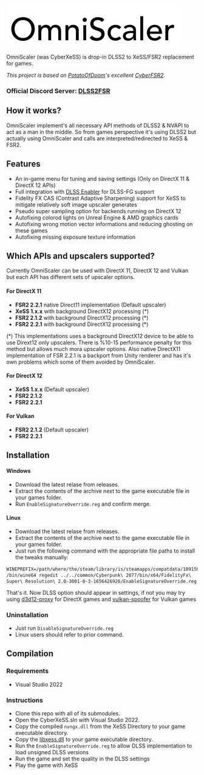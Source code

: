 ![OmniScaler](images/omniscaler.png)

OmniScaler (was CyberXeSS) is drop-in DLSS2 to XeSS/FSR2 replacement for games. 

*This project is based on [PotatoOfDoom](https://github.com/PotatoOfDoom)'s excellent [CyberFSR2](https://github.com/PotatoOfDoom/CyberFSR2).*

### Official Discord Server: [DLSS2FSR](https://discord.gg/2JDHx6kcXB)

## How it works?
OmniScaler implement's all necessary API methods of DLSS2 & NVAPI to act as a man in the middle. So from games perspective it's using DLSS2 but actually using OmniScaler and calls are interpreted/redirected to XeSS & FSR2.

## Features
* An in-game menu for tuning and saving settings (Only on DirectX 11 & DirectX 12 APIs)
* Full integration with [DLSS Enabler](https://www.nexusmods.com/site/mods/757) for DLSS-FG support
* Fidelity FX CAS (Contrast Adaptive Sharpening) support for XeSS to mitigate relatively soft image upscaler generates
* Pseudo super sampling option for backends running on DirectX 12
* Autofixing colorod lights on Unreal Engine & AMD graphics cards
* Autofixing wrong motion vector informations and reducing ghosting on these games
* Autofixing missing exposure texture information

## Which APIs and upscalers supported?
Currently OmniScaler can be used with DirectX 11, DirectX 12 and Vulkan but each API has different sets of upscaler options.

#### For DirectX 11
* **FSR2 2.2.1** native Direct11 implementation (Default upscaler)
* **XeSS 1.x.x** with background DirectX12 processing (*)
* **FSR2 2.1.2** with background DirectX12 processing (*)
* **FSR2 2.2.1** with background DirectX12 processing (*)

(*) This implementations uses a background DirectX12 device to be able to use Dirext12 only upscalers. There is %10-15 performance penalty for this method but allows much mora upscaler options. Also native DirectX11 implementation of FSR 2.2.1 is a backport from Unity renderer and has it's own problems which some of them avoided by OmniScaler.

#### For DirectX 12
* **XeSS 1.x.x** (Default upscaler)
* **FSR2 2.1.2** 
* **FSR2 2.2.1** 

#### For Vulkan
* **FSR2 2.1.2** (Default upscaler)
* **FSR2 2.2.1** 

## Installation

#### Windows 
* Download the latest relase from releases.
* Extract the contents of the archive next to the game executable file in your games folder.
* Run `EnableSignatureOverride.reg` and confirm merge.

#### Linux
* Download the latest relase from releases.
* Extract the contents of the archive next to the game executable file in your games folder.
* Just run the following command with the appropriate file paths to install the tweaks manually:
```
WINEPREFIX=/path/where/the/steam/library/is/steamapps/compatdata/1091500/pfx /bin/wine64 regedit ../../common/Cyberpunk\ 2077/bin/x64/FidelityFx\ Super\ Resolution\ 2.0-3001-0-3-1656426926/EnableSignatureOverride.reg
```

That's it. Now DLSS option should appear in settings, if not you may try using [d3d12-proxy](https://github.com/cdozdil/d3d12-proxy/) for DirectX games and [vulkan-spoofer](https://github.com/cdozdil/vulkan-spoofer/) for Vulkan games

### Uninstallation
* Just run `DisableSignatureOverride.reg`
* Linux users should refer to prior command.

## Compilation

### Requirements
* Visual Studio 2022

### Instructions
* Clone this repo with all of its submodules.
* Open the CyberXeSS.sln with Visual Studio 2022.
* Copy the compiled `nvngx.dll` from the XeSS Directory to your game executable directory.
* Copy the [libxess.dll](https://raw.githubusercontent.com/intel/xess/main/bin/libxess.dll) to your game executable directory.
* Run the `EnableSignatureOverride.reg` to allow DLSS implementation to load unsigned DLSS versions
* Run the game and set the quality in the DLSS settings
* Play the game with XeSS
